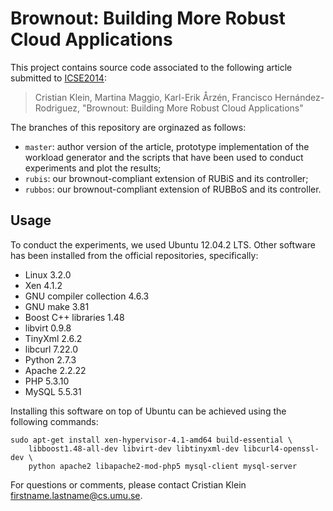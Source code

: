 Brownout: Building More Robust Cloud Applications
=================================================

This project contains source code associated to the following article submitted to [ICSE2014](http://2014.icse-conferences.org/):

> Cristian Klein, Martina Maggio, Karl-Erik Årzén, Francisco Hernández-Rodriguez,
> "Brownout: Building More Robust Cloud Applications"

The branches of this repository are orginazed as follows:

* `master`: author version of the article, prototype implementation of the workload generator and the scripts that have been used to conduct experiments and plot the results;
* `rubis`: our brownout-compliant extension of RUBiS and its controller;
* `rubbos`: our brownout-compliant extension of RUBBoS and its controller.

Usage
-----

To conduct the experiments, we used Ubuntu 12.04.2 LTS. Other software has been installed from the official repositories, specifically:

* Linux 3.2.0
* Xen 4.1.2
* GNU compiler collection 4.6.3
* GNU make 3.81
* Boost C++ libraries 1.48
* libvirt 0.9.8
* TinyXml 2.6.2
* libcurl 7.22.0
* Python 2.7.3
* Apache 2.2.22
* PHP 5.3.10
* MySQL 5.5.31

Installing this software on top of Ubuntu can be achieved using the following commands:

    sudo apt-get install xen-hypervisor-4.1-amd64 build-essential \
		libboost1.48-all-dev libvirt-dev libtinyxml-dev libcurl4-openssl-dev \
		python apache2 libapache2-mod-php5 mysql-client mysql-server

For questions or comments, please contact Cristian Klein <firstname.lastname@cs.umu.se>.
